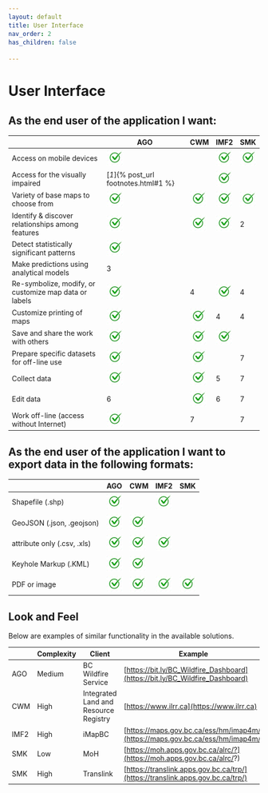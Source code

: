 ```yaml
---
layout: default
title: User Interface
nav_order: 2
has_children: false

---
```


# User Interface

## As the end user of the application I want:

|                                                     |AGO                         | CWM                        | IMF2                       |SMK                         |
|-----------------------------------------------------|----------------------------|----------------------------|----------------------------|----------------------------|
|Access on mobile devices                             |![](assets/images/check.jpg)|                            |![](assets/images/check.jpg)|![](assets/images/check.jpg)|
|Access for the visually impaired                     |[*1*]{% post_url footnotes.html#1 %}|                            |![](assets/images/check.jpg)|                            |
|Variety of base maps to choose from                  |![](assets/images/check.jpg)|![](assets/images/check.jpg)|![](assets/images/check.jpg)|![](assets/images/check.jpg)|
|Identify & discover relationships among features     |![](assets/images/check.jpg)|![](assets/images/check.jpg)|![](assets/images/check.jpg)|2|
|Detect statistically significant patterns            |![](assets/images/check.jpg)|                            |                            |                            |
|Make predictions using analytical models             |3                           |                            |                            |                            |
|Re-symbolize, modify, or customize map data or labels|![](assets/images/check.jpg)|4                           |![](assets/images/check.jpg)|4                           | 
|Customize printing of maps                           |![](assets/images/check.jpg)|![](assets/images/check.jpg)|4                           |4                           |
|Save and share the work with others                  |![](assets/images/check.jpg)|![](assets/images/check.jpg)|![](assets/images/check.jpg)|                            |
|Prepare specific datasets for off-line use           |![](assets/images/check.jpg)|![](assets/images/check.jpg)|                            |7                           |
|Collect data                                         |![](assets/images/check.jpg)|![](assets/images/check.jpg)|5                           |7                           |
|Edit data                                            |6                           |![](assets/images/check.jpg)|6                           |7                           |
|Work off-line (access without Internet)              |![](assets/images/check.jpg)|7                           |                            |7                           |   


## As the end user of the application I want to export data in the following formats:

|                            |AGO                         | CWM                        | IMF2                       |SMK                          |
|----------------------------|----------------------------|----------------------------|----------------------------|-----------------------------|
|Shapefile (.shp)            |![](assets/images/check.jpg)|                            |![](assets/images/check.jpg)|                             |
|GeoJSON (.json, .geojson)   |![](assets/images/check.jpg)|![](assets/images/check.jpg)|                            |                             |
|attribute only (.csv, .xls) |![](assets/images/check.jpg)|![](assets/images/check.jpg)|![](assets/images/check.jpg)|                             |
|Keyhole Markup (.KML)       |![](assets/images/check.jpg)|![](assets/images/check.jpg)|                            |                             |
|PDF or image                |![](assets/images/check.jpg)|![](assets/images/check.jpg)|![](assets/images/check.jpg)| ![](assets/images/check.jpg)|

## Look and Feel

Below are examples of similar functionality in the available solutions.

|    |Complexity|Client                               | Example                                                                      |
|----|----------|-------------------------------------|------------------------------------------------------------------------------|
|AGO |Medium    |BC Wildfire Service                  |[https://bit.ly/BC_Wildfire_Dashboard](https://bit.ly/BC_Wildfire_Dashboard)  |
|CWM |High      |Integrated Land and Resource Registry|[https://www.ilrr.ca](https://www.ilrr.ca)                                    | 
|IMF2|High      |iMapBC                               |[https://maps.gov.bc.ca/ess/hm/imap4m/](https://maps.gov.bc.ca/ess/hm/imap4m/)|
|SMK |Low       |MoH                                  |[https://moh.apps.gov.bc.ca/alrc/?](https://moh.apps.gov.bc.ca/alrc/?)        |
|SMK |High      |Translink                            |[https://translink.apps.gov.bc.ca/trp/](https://translink.apps.gov.bc.ca/trp/)|
